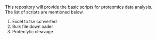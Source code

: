 This repository will provide the basic scripts for proteomics data analysis. The list of scripts are mentioned below.
1. Excel to tsv converted
2. Bulk file downloader
3. Proteolytic cleavage